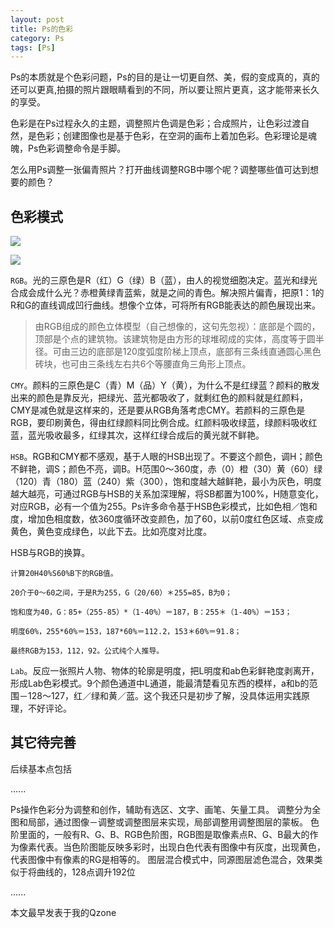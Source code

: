 ```yaml
---
layout: post
title: Ps的色彩
category: Ps
tags: [Ps]
---
```



Ps的本质就是个色彩问题，Ps的目的是让一切更自然、美，假的变成真的，真的还可以更真,拍摄的照片跟眼睛看到的不同，所以要让照片更真，这才能带来长久的享受。
 
色彩是在Ps过程永久的主题，调整照片色调是色彩；合成照片，让色彩过渡自然，是色彩；创建图像也是基于色彩，在空洞的画布上着加色彩。色彩理论是魂魄，Ps色彩调整命令是手脚。
    
怎么用Ps调整一张偏青照片？打开曲线调整RGB中哪个呢？调整哪些值可达到想要的颜色？

## 色彩模式
![](http://pic.yupoo.com/sprying/DA1YYnoJ/FIAqM.jpg)

![](http://pic.yupoo.com/sprying/DA1YYJfU/medium.jpg)

`RGB`。光的三原色是R（红）G（绿）B（蓝），由人的视觉细胞决定。蓝光和绿光合成会成什么光？赤橙黄绿青蓝紫，就是之间的青色。解决照片偏青，把原1：1的R和G的直线调成凹行曲线。想像个立体，可将所有RGB能表达的颜色展现出来。

> 由RGB组成的颜色立体模型（自己想像的，这句先忽视）：底部是个圆的，顶部是个点的建筑物。该建筑物是由方形的球堆砌成的实体，高度等于圆半径。可由三边的底部是120度弧度阶梯上顶点，底部有三条线直通圆心黑色砖块，也可由三条线左右共6个等腰直角三角形上顶点。

`CMY`。颜料的三原色是C（青）M（品）Y（黄），为什么不是红绿蓝？颜料的散发出来的颜色是靠反光，把绿光、蓝光都吸收了，就剩红色的颜料就是红颜料，CMY是减色就是这样来的，还是要从RGB角落考虑CMY。若颜料的三原色是RGB，要印刷黄色，得由红绿颜料同比例合成。红颜料吸收绿蓝，绿颜料吸收红蓝，蓝光吸收最多，红绿其次，这样红绿合成后的黄光就不鲜艳。

`HSB`。RGB和CMY都不感观，基于人眼的HSB出现了。不要这个颜色，调H；颜色不鲜艳，调S；颜色不亮，调B。H范围0～360度，赤（0）橙（30）黄（60）绿（120）青（180）蓝（240）紫（300），饱和度越大越鲜艳，最小为灰色，明度越大越亮，可通过RGB与HSB的关系加深理解，将SB都置为100%，H随意变化，对应RGB，必有一个值为255。Ps许多命令基于HSB色彩模式，比如色相／饱和度，增加色相度数，依360度循环改变颜色，加了60，以前0度红色区域、点变成黄色，黄色变成绿色，以此下去。比如亮度对比度。

HSB与RGB的换算。

	计算20H40%S60%B下的RGB值。
	
	20介于0～60之间，于是R为255，G（20/60）＊255=85，B为0；
	
	饱和度为40，G：85+（255-85）*（1-40%）＝187，B：255＊（1-40%）＝153；
	
	明度60%，255*60%＝153，187*60%＝112.2，153＊60%＝91.8；
	
	最终RGB为153，112，92。公式纯个人推导。

`Lab`。反应一张照片人物、物体的轮廓是明度，把L明度和ab色彩鲜艳度剥离开，形成Lab色彩模式。9个颜色通道中L通道，能最清楚看见东西的模样，a和b的范围－128～127，红／绿和黄／蓝。这个我还只是初步了解，没具体运用实践原理，不好评论。

    
## 其它待完善

后续基本点包括

......

Ps操作色彩分为调整和创作，辅助有选区、文字、画笔、矢量工具。
调整分为全图和局部，通过图像－调整或调整图层来实现，局部调整用调整图层的蒙板。
色阶里面的，一般有R、G、B、RGB色阶图，RGB图是取像素点R、G、B最大的作为像素代表。当色阶图能反映多彩时，出现白色代表有图像中有灰度，出现黄色，代表图像中有像素的RG是相等的。
图层混合模式中，同源图层滤色混合，效果类似于将曲线的，128点调升192位

...... 

本文最早发表于我的Qzone





